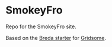 # SmokeyFro

Repo for the SmokeyFro site.

Based on the [Breda starter](https://github.com/cossssmin/gridsome-starter-bleda) for [Gridsome](https://gridsome.org).
